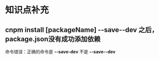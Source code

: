 # 知识点补充

## cnpm install [packageName] --save--dev 之后，package.json没有成功添加依赖

命令错误：正确的命令是 **--save-dev** 不是 **--save--dev** 